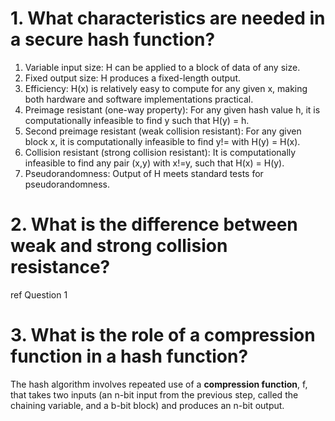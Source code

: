 # 1. What characteristics are needed in a secure hash function?
1. Variable input size: H can be applied to a block of data of any size.
2. Fixed output size: H produces a fixed-length output.
3. Efficiency: H(x) is relatively easy to compute for any given x, making both hardware and software implementations practical.
4. Preimage resistant (one-way property): For any given hash value h, it is computationally infeasible to find y such that H(y) = h.
5. Second preimage resistant (weak collision resistant): For any given block x, it is computationally infeasible to find y!= with H(y) = H(x).
6. Collision resistant (strong collision resistant): It is computationally infeasible to find any pair (x,y) with x!=y, such that H(x) = H(y).
7. Pseudorandomness: Output of H meets standard tests for pseudorandomness.

# 2. What is the difference between weak and strong collision resistance?
ref Question 1

# 3. What is the role of a compression function in a hash function?
The hash algorithm involves repeated use of a **compression function**, f, that takes two inputs (an n-bit input from the previous step, called the chaining variable, and a b-bit block) and produces an n-bit output.

